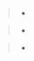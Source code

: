 >
> > >

>
> >
> >
> >

> > >
> >
> > >
>
> >

> * >
>   > >

> * >
>   > >
>   > >
>   > >

> * > > >
>   > >
>   > > >
>   >
>   > >

